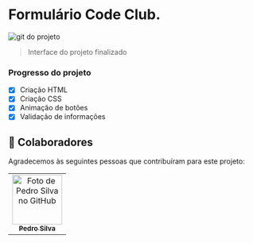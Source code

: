 # Formulário Code Club.

<img src="./assets/gif.gif" alt="git do projeto">

> Interface do projeto finalizado

### Progresso do projeto

- [x] Criação HTML
- [x] Criação CSS
- [x] Animação de botões
- [x] Validação de informações

## 🤝 Colaboradores

Agradecemos às seguintes pessoas que contribuíram para este projeto:

<table>
  <tr>
    <td align="center">
      <a href="#">
        <img src="https://avatars.githubusercontent.com/u/82785683?v=4" width="100px;" alt="Foto de Pedro Silva no GitHub"/><br>
        <sub>
          <b>Pedro Silva</b>
        </sub>
      </a>
    </td>
    
  </tr>
</table>

